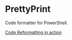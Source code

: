 PrettyPrint
===========

Code formatter for PowerShell.

<a href="http://www.youtube.com/watch?v=GIjaecDzsXY">Code Reformatting in action</a>
